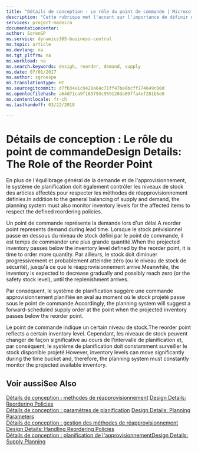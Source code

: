 ```yaml
---
title: "Détails de conception - Le rôle du point de commande | Microsoft Docs"
description: "Cette rubrique met l'accent sur l'importance de définir un point de commande, afin de déterminer quand commander plus de stock."
services: project-madeira
documentationcenter: 
author: SorenGP
ms.service: dynamics365-business-central
ms.topic: article
ms.devlang: na
ms.tgt_pltfrm: na
ms.workload: na
ms.search.keywords: desigh, reorder, demand, supply
ms.date: 07/01/2017
ms.author: sgroespe
ms.translationtype: HT
ms.sourcegitcommit: d7fb34e1c9428a64c71ff47be8bcff174649c00d
ms.openlocfilehash: a64d71ca9f163793c959126da09ffa4ef281b5e0
ms.contentlocale: fr-ch
ms.lasthandoff: 03/22/2018

---
```

# <a name="design-details-the-role-of-the-reorder-point"></a><span data-ttu-id="ec8ab-103">Détails de conception : Le rôle du point de commande</span><span class="sxs-lookup"><span data-stu-id="ec8ab-103">Design Details: The Role of the Reorder Point</span></span>
<span data-ttu-id="ec8ab-104">En plus de l'équilibrage général de la demande et de l'approvisionnement, le système de planification doit également contrôler les niveaux de stock des articles affectés pour respecter les méthodes de réapprovisionnement définies.</span><span class="sxs-lookup"><span data-stu-id="ec8ab-104">In addition to the general balancing of supply and demand, the planning system must also monitor inventory levels for the affected items to respect the defined reordering policies.</span></span>  
  
<span data-ttu-id="ec8ab-105">Un point de commande représente la demande lors d'un délai.</span><span class="sxs-lookup"><span data-stu-id="ec8ab-105">A reorder point represents demand during lead time.</span></span> <span data-ttu-id="ec8ab-106">Lorsque le stock prévisionnel passe en dessous du niveau de stock défini par le point de commande, il est temps de commander une plus grande quantité.</span><span class="sxs-lookup"><span data-stu-id="ec8ab-106">When the projected inventory passes below the inventory level defined by the reorder point, it is time to order more quantity.</span></span> <span data-ttu-id="ec8ab-107">Par ailleurs, le stock doit diminuer progressivement et probablement atteindre zéro (ou le niveau de stock de sécurité), jusqu'à ce que le réapprovisionnement arrive.</span><span class="sxs-lookup"><span data-stu-id="ec8ab-107">Meanwhile, the inventory is expected to decrease gradually and possibly reach zero (or the safety stock level), until the replenishment arrives.</span></span>  
  
<span data-ttu-id="ec8ab-108">Par conséquent, le système de planification suggère une commande approvisionnement planifiée en aval au moment où le stock projeté passe sous le point de commande.</span><span class="sxs-lookup"><span data-stu-id="ec8ab-108">Accordingly, the planning system will suggest a forward-scheduled supply order at the point when the projected inventory passes below the reorder point.</span></span>  
  
<span data-ttu-id="ec8ab-109">Le point de commande indique un certain niveau de stock.</span><span class="sxs-lookup"><span data-stu-id="ec8ab-109">The reorder point reflects a certain inventory level.</span></span> <span data-ttu-id="ec8ab-110">Cependant, les niveaux de stock peuvent changer de façon significative au cours de l'intervalle de planification et, par conséquent, le système de planification doit constamment surveiller le stock disponible projeté.</span><span class="sxs-lookup"><span data-stu-id="ec8ab-110">However, inventory levels can move significantly during the time bucket and, therefore, the planning system must constantly monitor the projected available inventory.</span></span>  
  
## <a name="see-also"></a><span data-ttu-id="ec8ab-111">Voir aussi</span><span class="sxs-lookup"><span data-stu-id="ec8ab-111">See Also</span></span>  
<span data-ttu-id="ec8ab-112">[Détails de conception : méthodes de réapprovisionnement](design-details-reordering-policies.md) </span><span class="sxs-lookup"><span data-stu-id="ec8ab-112">[Design Details: Reordering Policies](design-details-reordering-policies.md) </span></span>  
<span data-ttu-id="ec8ab-113">[Détails de conception : paramètres de planification](design-details-planning-parameters.md) </span><span class="sxs-lookup"><span data-stu-id="ec8ab-113">[Design Details: Planning Parameters](design-details-planning-parameters.md) </span></span>  
<span data-ttu-id="ec8ab-114">[Détails de conception : gestion des méthodes de réapprovisionnement](design-details-handling-reordering-policies.md) </span><span class="sxs-lookup"><span data-stu-id="ec8ab-114">[Design Details: Handling Reordering Policies](design-details-handling-reordering-policies.md) </span></span>  
[<span data-ttu-id="ec8ab-115">Détails de conception : planification de l'approvisionnement</span><span class="sxs-lookup"><span data-stu-id="ec8ab-115">Design Details: Supply Planning</span></span>](design-details-supply-planning.md)
